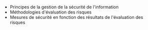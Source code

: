 - Principes de la gestion de la sécurité de l'information
- Méthodologies d'évaluation des risques
- Mesures de sécurité en fonction des résultats de l'évaluation des risques